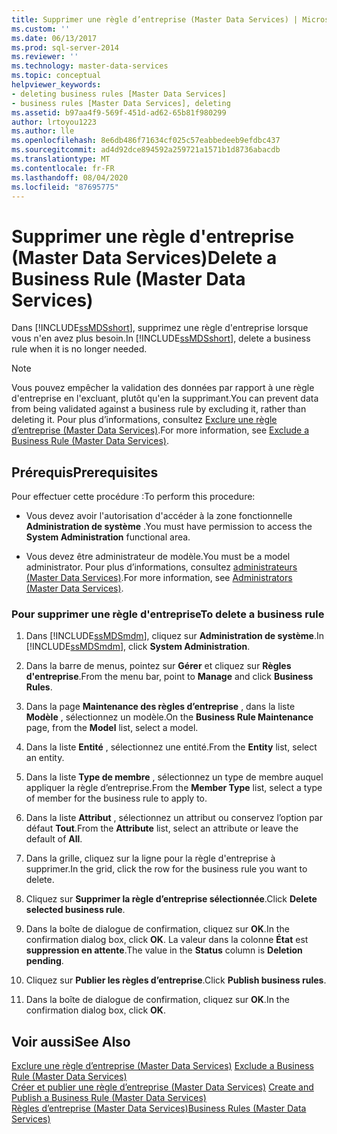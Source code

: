 ```yaml
---
title: Supprimer une règle d’entreprise (Master Data Services) | Microsoft Docs
ms.custom: ''
ms.date: 06/13/2017
ms.prod: sql-server-2014
ms.reviewer: ''
ms.technology: master-data-services
ms.topic: conceptual
helpviewer_keywords:
- deleting business rules [Master Data Services]
- business rules [Master Data Services], deleting
ms.assetid: b97aa4f9-569f-451d-ad62-65b81f980299
author: lrtoyou1223
ms.author: lle
ms.openlocfilehash: 8e6db486f71634cf025c57eabbedeeb9efdbc437
ms.sourcegitcommit: ad4d92dce894592a259721a1571b1d8736abacdb
ms.translationtype: MT
ms.contentlocale: fr-FR
ms.lasthandoff: 08/04/2020
ms.locfileid: "87695775"
---
```

# <a name="delete-a-business-rule-master-data-services"></a><span data-ttu-id="84a88-102">Supprimer une règle d'entreprise (Master Data Services)</span><span class="sxs-lookup"><span data-stu-id="84a88-102">Delete a Business Rule (Master Data Services)</span></span>
  <span data-ttu-id="84a88-103">Dans [!INCLUDE[ssMDSshort](../includes/ssmdsshort-md.md)], supprimez une règle d'entreprise lorsque vous n'en avez plus besoin.</span><span class="sxs-lookup"><span data-stu-id="84a88-103">In [!INCLUDE[ssMDSshort](../includes/ssmdsshort-md.md)], delete a business rule when it is no longer needed.</span></span>  
  
> [!NOTE]  
>  <span data-ttu-id="84a88-104">Vous pouvez empêcher la validation des données par rapport à une règle d'entreprise en l'excluant, plutôt qu'en la supprimant.</span><span class="sxs-lookup"><span data-stu-id="84a88-104">You can prevent data from being validated against a business rule by excluding it, rather than deleting it.</span></span> <span data-ttu-id="84a88-105">Pour plus d’informations, consultez [Exclure une règle d’entreprise &#40;Master Data Services&#41;](exclude-a-business-rule-master-data-services.md).</span><span class="sxs-lookup"><span data-stu-id="84a88-105">For more information, see [Exclude a Business Rule &#40;Master Data Services&#41;](exclude-a-business-rule-master-data-services.md).</span></span>  
  
## <a name="prerequisites"></a><span data-ttu-id="84a88-106">Prérequis</span><span class="sxs-lookup"><span data-stu-id="84a88-106">Prerequisites</span></span>  
 <span data-ttu-id="84a88-107">Pour effectuer cette procédure :</span><span class="sxs-lookup"><span data-stu-id="84a88-107">To perform this procedure:</span></span>  
  
-   <span data-ttu-id="84a88-108">Vous devez avoir l'autorisation d'accéder à la zone fonctionnelle **Administration de système** .</span><span class="sxs-lookup"><span data-stu-id="84a88-108">You must have permission to access the **System Administration** functional area.</span></span>  
  
-   <span data-ttu-id="84a88-109">Vous devez être administrateur de modèle.</span><span class="sxs-lookup"><span data-stu-id="84a88-109">You must be a model administrator.</span></span> <span data-ttu-id="84a88-110">Pour plus d’informations, consultez [administrateurs &#40;Master Data Services&#41;](../../2014/master-data-services/administrators-master-data-services.md).</span><span class="sxs-lookup"><span data-stu-id="84a88-110">For more information, see [Administrators &#40;Master Data Services&#41;](../../2014/master-data-services/administrators-master-data-services.md).</span></span>  
  
### <a name="to-delete-a-business-rule"></a><span data-ttu-id="84a88-111">Pour supprimer une règle d'entreprise</span><span class="sxs-lookup"><span data-stu-id="84a88-111">To delete a business rule</span></span>  
  
1.  <span data-ttu-id="84a88-112">Dans [!INCLUDE[ssMDSmdm](../includes/ssmdsmdm-md.md)], cliquez sur **Administration de système**.</span><span class="sxs-lookup"><span data-stu-id="84a88-112">In [!INCLUDE[ssMDSmdm](../includes/ssmdsmdm-md.md)], click **System Administration**.</span></span>  
  
2.  <span data-ttu-id="84a88-113">Dans la barre de menus, pointez sur **Gérer** et cliquez sur **Règles d'entreprise**.</span><span class="sxs-lookup"><span data-stu-id="84a88-113">From the menu bar, point to **Manage** and click **Business Rules**.</span></span>  
  
3.  <span data-ttu-id="84a88-114">Dans la page **Maintenance des règles d’entreprise** , dans la liste **Modèle** , sélectionnez un modèle.</span><span class="sxs-lookup"><span data-stu-id="84a88-114">On the **Business Rule Maintenance** page, from the **Model** list, select a model.</span></span>  
  
4.  <span data-ttu-id="84a88-115">Dans la liste **Entité** , sélectionnez une entité.</span><span class="sxs-lookup"><span data-stu-id="84a88-115">From the **Entity** list, select an entity.</span></span>  
  
5.  <span data-ttu-id="84a88-116">Dans la liste **Type de membre** , sélectionnez un type de membre auquel appliquer la règle d’entreprise.</span><span class="sxs-lookup"><span data-stu-id="84a88-116">From the **Member Type** list, select a type of member for the business rule to apply to.</span></span>  
  
6.  <span data-ttu-id="84a88-117">Dans la liste **Attribut** , sélectionnez un attribut ou conservez l’option par défaut **Tout**.</span><span class="sxs-lookup"><span data-stu-id="84a88-117">From the **Attribute** list, select an attribute or leave the default of **All**.</span></span>  
  
7.  <span data-ttu-id="84a88-118">Dans la grille, cliquez sur la ligne pour la règle d'entreprise à supprimer.</span><span class="sxs-lookup"><span data-stu-id="84a88-118">In the grid, click the row for the business rule you want to delete.</span></span>  
  
8.  <span data-ttu-id="84a88-119">Cliquez sur **Supprimer la règle d’entreprise sélectionnée**.</span><span class="sxs-lookup"><span data-stu-id="84a88-119">Click **Delete selected business rule**.</span></span>  
  
9. <span data-ttu-id="84a88-120">Dans la boîte de dialogue de confirmation, cliquez sur **OK**.</span><span class="sxs-lookup"><span data-stu-id="84a88-120">In the confirmation dialog box, click **OK**.</span></span> <span data-ttu-id="84a88-121">La valeur dans la colonne **État** est **suppression en attente**.</span><span class="sxs-lookup"><span data-stu-id="84a88-121">The value in the **Status** column is **Deletion pending**.</span></span>  
  
10. <span data-ttu-id="84a88-122">Cliquez sur **Publier les règles d’entreprise**.</span><span class="sxs-lookup"><span data-stu-id="84a88-122">Click **Publish business rules**.</span></span>  
  
11. <span data-ttu-id="84a88-123">Dans la boîte de dialogue de confirmation, cliquez sur **OK**.</span><span class="sxs-lookup"><span data-stu-id="84a88-123">In the confirmation dialog box, click **OK**.</span></span>  
  
## <a name="see-also"></a><span data-ttu-id="84a88-124">Voir aussi</span><span class="sxs-lookup"><span data-stu-id="84a88-124">See Also</span></span>  
 <span data-ttu-id="84a88-125">[Exclure une règle d’entreprise &#40;Master Data Services&#41;](exclude-a-business-rule-master-data-services.md) </span><span class="sxs-lookup"><span data-stu-id="84a88-125">[Exclude a Business Rule &#40;Master Data Services&#41;](exclude-a-business-rule-master-data-services.md) </span></span>  
 <span data-ttu-id="84a88-126">[Créer et publier une règle d’entreprise &#40;Master Data Services&#41;](../../2014/master-data-services/create-and-publish-a-business-rule-master-data-services.md) </span><span class="sxs-lookup"><span data-stu-id="84a88-126">[Create and Publish a Business Rule &#40;Master Data Services&#41;](../../2014/master-data-services/create-and-publish-a-business-rule-master-data-services.md) </span></span>  
 [<span data-ttu-id="84a88-127">Règles d’entreprise &#40;Master Data Services&#41;</span><span class="sxs-lookup"><span data-stu-id="84a88-127">Business Rules &#40;Master Data Services&#41;</span></span>](../../2014/master-data-services/business-rules-master-data-services.md)  
  
  
